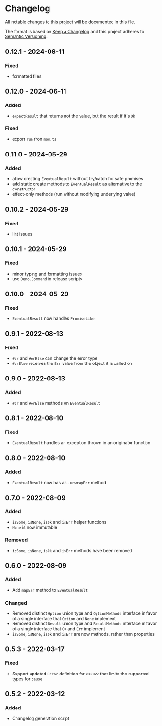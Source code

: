# Changelog

All notable changes to this project will be documented in this file.

The format is based on [Keep a Changelog](http://keepachangelog.com/) and this
project adheres to [Semantic Versioning](http://semver.org/).

## 0.12.1 - 2024-06-11

### Fixed

- formatted files

## 0.12.0 - 2024-06-11

### Added

- `expectResult` that returns not the value, but the result if it's `Ok`

### Fixed

- export `run` fron `mod.ts`

## 0.11.0 - 2024-05-29

### Added

- allow creating `EventualResult` without try/catch for safe promises
- add static create methods to `EventualResult` as alternative to the
  constructor
- effect-only methods (run without modifying underlying value)

## 0.10.2 - 2024-05-29

### Fixed

- lint issues

## 0.10.1 - 2024-05-29

### Fixed

- minor typing and formatting issues
- use `Deno.Command` in release scripts

## 0.10.0 - 2024-05-29

### Fixed

- `EventualResult` now handles `PromiseLike`

## 0.9.1 - 2022-08-13

### Fixed

- `#or` and `#orElse` can change the error type
- `#orElse` receives the `Err` value from the object it is called on

## 0.9.0 - 2022-08-13

### Added

- `#or` and `#orElse` methods on `EventualResult`

## 0.8.1 - 2022-08-10

### Fixed

- `EventualResult` handles an exception thrown in an originator function

## 0.8.0 - 2022-08-10

### Added

- `EventualResult` now has an `.unwrapErr` method

## 0.7.0 - 2022-08-09

### Added

- `isSome`, `isNone`, `isOk` and `isErr` helper functions
- `None` is now immutable

### Removed

- `isSome`, `isNone`, `isOk` and `isErr` methods have been removed

## 0.6.0 - 2022-08-09

### Added

- Add `mapErr` method to `EventualResult`

### Changed

- Removed distinct `Option` union type and `OptionMethods` interface in favor of
  a single interface that `Option` and `None` implement
- Removed distinct `Result` union type and `ResultMethods` interface in favor of
  a single interface that `Ok` and `Err` implement
- `isSome`, `isNone`, `isOk` and `isErr` are now methods, rather than properties

## 0.5.3 - 2022-03-17

### Fixed

- Support updated `Error` definition for `es2022` that limits the supported
  types for `cause`

## 0.5.2 - 2022-03-12

### Added

- Changelog generation script
